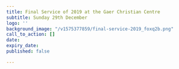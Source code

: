 ```yaml
---
title: Final Service of 2019 at the Gaer Christian Centre
subtitle: Sunday 29th December
logo: ''
background_image: "/v1575377859/final-service-2019_foxq2b.png"
call_to_action: []
date: 
expiry_date: 
published: false

---
```

